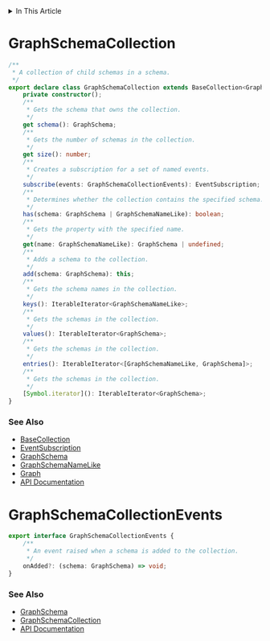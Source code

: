 <details>
<summary>In This Article</summary>
<li><a href="#graphschemacollection">GraphSchemaCollection</a></li>
<li><a href="#graphschemacollectionevents">GraphSchemaCollectionEvents</a></li>
</details>

# GraphSchemaCollection
```ts
/**
 * A collection of child schemas in a schema.
 */
export declare class GraphSchemaCollection extends BaseCollection<GraphSchema> {
    private constructor();
    /**
     * Gets the schema that owns the collection.
     */
    get schema(): GraphSchema;
    /**
     * Gets the number of schemas in the collection.
     */
    get size(): number;
    /**
     * Creates a subscription for a set of named events.
     */
    subscribe(events: GraphSchemaCollectionEvents): EventSubscription;
    /**
     * Determines whether the collection contains the specified schema.
     */
    has(schema: GraphSchema | GraphSchemaNameLike): boolean;
    /**
     * Gets the property with the specified name.
     */
    get(name: GraphSchemaNameLike): GraphSchema | undefined;
    /**
     * Adds a schema to the collection.
     */
    add(schema: GraphSchema): this;
    /**
     * Gets the schema names in the collection.
     */
    keys(): IterableIterator<GraphSchemaNameLike>;
    /**
     * Gets the schemas in the collection.
     */
    values(): IterableIterator<GraphSchema>;
    /**
     * Gets the schemas in the collection.
     */
    entries(): IterableIterator<[GraphSchemaNameLike, GraphSchema]>;
    /**
     * Gets the schemas in the collection.
     */
    [Symbol.iterator](): IterableIterator<GraphSchema>;
}
```

### See Also
* [BaseCollection](baseCollection.md#basecollection)
* [EventSubscription](events.md#eventsubscription)
* [GraphSchema](graphSchema.md#graphschema)
* [GraphSchemaNameLike](graphSchema.md#graphschemanamelike)
* [Graph](graph.md#graph)
* [API Documentation](index.md)

# GraphSchemaCollectionEvents
```ts
export interface GraphSchemaCollectionEvents {
    /**
     * An event raised when a schema is added to the collection.
     */
    onAdded?: (schema: GraphSchema) => void;
}
```

### See Also
* [GraphSchema](graphSchema.md#graphschema)
* [GraphSchemaCollection](#graphschemacollection)
* [API Documentation](index.md)
